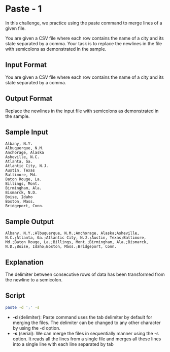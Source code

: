 # Paste - 1
In this challenge, we practice using the paste command to merge lines of a given file.

You are given a CSV file where each row contains the name of a city and its state separated by a comma. Your task is to replace the newlines in the file with semicolons as demonstrated in the sample.

## Input Format

You are given a CSV file where each row contains the name of a city and its state separated by a comma.

## Output Format

Replace the newlines in the input file with semicolons as demonstrated in the sample.

## Sample Input

    Albany, N.Y.
    Albuquerque, N.M.
    Anchorage, Alaska
    Asheville, N.C.
    Atlanta, Ga.
    Atlantic City, N.J.
    Austin, Texas
    Baltimore, Md.
    Baton Rouge, La.
    Billings, Mont.
    Birmingham, Ala.
    Bismarck, N.D.
    Boise, Idaho
    Boston, Mass.
    Bridgeport, Conn.
## Sample Output

    Albany, N.Y.;Albuquerque, N.M.;Anchorage, Alaska;Asheville, N.C.;Atlanta, Ga.;Atlantic City, N.J.;Austin, Texas;Baltimore, Md.;Baton Rouge, La.;Billings, Mont.;Birmingham, Ala.;Bismarck, N.D.;Boise, Idaho;Boston, Mass.;Bridgeport, Conn.
## Explanation

The delimiter between consecutive rows of data has been transformed from the newline to a semicolon.

## Script 

```bash
paste -d ';' -s
```

* **-d** (delimiter): Paste command uses the tab delimiter by default for merging the files. The delimiter can be changed to any other character by using the -d option.
* **-s** (serial): We can merge the files in sequentially manner using the -s option. It reads all the lines from a single file and merges all these lines into a single line with each line separated by tab